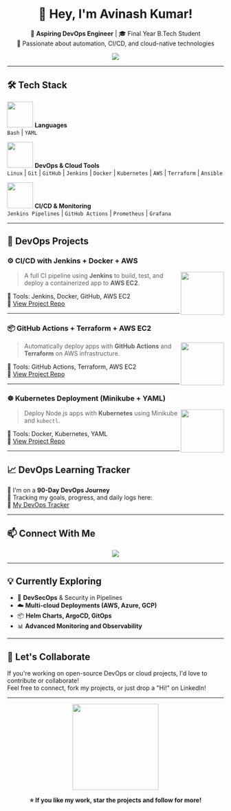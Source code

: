 <h1 align="center">👋 Hey, I'm Avinash Kumar!</h1>

<p align="center">
  🚀 <strong>Aspiring DevOps Engineer</strong> | 🎓 Final Year B.Tech Student <br>
  🔧 Passionate about automation, CI/CD, and cloud-native technologies
</p>

<p align="center">
  <img src="https://readme-typing-svg.herokuapp.com?font=Fira+Code&size=22&pause=1000&color=1DBF73&center=true&vCenter=true&width=450&lines=DevOps+Enthusiast;Cloud+Native+Learner;Open+Source+Contributor;Always+Learning+New+Tools" />
</p>

---

## 🛠 Tech Stack

<img src="https://media.giphy.com/media/LMt9638dO8dftAjtco/giphy.gif" width="60" /> **Languages**  
`Bash` | `YAML`

<img src="https://media.giphy.com/media/kH1DBkPNyZPOk0BxrM/giphy.gif" width="60" /> **DevOps & Cloud Tools**  
`Linux` | `Git` | `GitHub` | `Jenkins` | `Docker` | `Kubernetes` | `AWS` | `Terraform` | `Ansible`

<img src="https://media.giphy.com/media/qgQUggAC3Pfv687qPC/giphy.gif" width="60" /> **CI/CD & Monitoring**  
`Jenkins Pipelines` | `GitHub Actions` | `Prometheus` | `Grafana`

---

## 🚀 DevOps Projects

### ⚙️ CI/CD with Jenkins + Docker + AWS
<p>
  <img src="https://media.giphy.com/media/WUlplcMpOCEmTGBtBW/giphy.gif" width="100" align="right">
</p>

> A full CI pipeline using **Jenkins** to build, test, and deploy a containerized app to **AWS EC2**.

🧰 Tools: Jenkins, Docker, GitHub, AWS EC2  
🔗 [View Project Repo](https://github.com/your-username/jenkins-docker-aws-project)

---

### 📦 GitHub Actions + Terraform + AWS EC2

<p>
  <img src="https://media.giphy.com/media/IhcvB9dQ8ymYbSSZqk/giphy.gif" width="100" align="right">
</p>

> Automatically deploy apps with **GitHub Actions** and **Terraform** on AWS infrastructure.

🧰 Tools: GitHub Actions, Terraform, AWS EC2  
🔗 [View Project Repo](https://github.com/your-username/github-actions-terraform-aws)

---

### ☸️ Kubernetes Deployment (Minikube + YAML)

<p>
  <img src="https://media.giphy.com/media/RbDKaczqWovIugyJmW/giphy.gif" width="100" align="right">
</p>

> Deploy Node.js apps with **Kubernetes** using Minikube and `kubectl`.

🧰 Tools: Docker, Kubernetes, YAML  
🔗 [View Project Repo](https://github.com/your-username/kubernetes-node-app)

---

## 📈 DevOps Learning Tracker

📅 I'm on a **90-Day DevOps Journey**  
📍 Tracking my goals, progress, and daily logs here:  
🔗 [My DevOps Tracker](https://notion.so/your-notion-link)

---

## 📫 Connect With Me

<p align="center">
  <a href="https://www.linkedin.com/in/avinashkumar">
    <img src="https://img.shields.io/badge/-Avinash%20Kumar-blue?style=for-the-badge&logo=Linkedin&logoColor=white">
  </a>
</p>

---

## 💡 Currently Exploring

- 🔐 **DevSecOps** & Security in Pipelines  
- ☁️ **Multi-cloud Deployments (AWS, Azure, GCP)**  
- 📦 **Helm Charts, ArgoCD, GitOps**  
- 📊 **Advanced Monitoring and Observability**

---

## 🌟 Let's Collaborate

If you're working on open-source DevOps or cloud projects, I'd love to contribute or collaborate!  
Feel free to connect, fork my projects, or just drop a "Hi!" on LinkedIn!

---

<p align="center">
  <img src="https://media.giphy.com/media/jpVnC65DmYeyRL4LHS/giphy.gif" width="200">
</p>

<p align="center"><strong>⭐ If you like my work, star the projects and follow for more!</strong></p>
